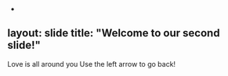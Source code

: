 -
layout: slide
title: "Welcome to our second slide!"
---
Love is all around you
Use the left arrow to go back!
